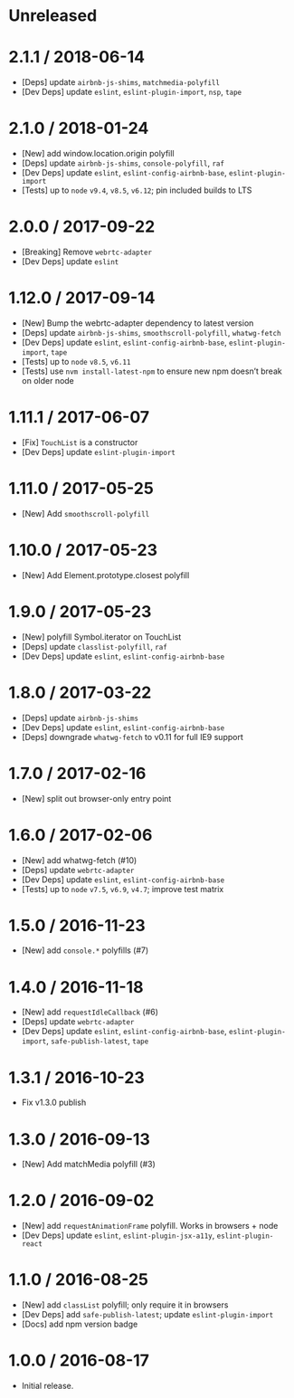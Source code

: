 Unreleased
=================

2.1.1 / 2018-06-14
=================
  * [Deps] update `airbnb-js-shims`, `matchmedia-polyfill`
  * [Dev Deps] update `eslint`, `eslint-plugin-import`, `nsp`, `tape`

2.1.0 / 2018-01-24
=================
  * [New] add window.location.origin polyfill
  * [Deps] update `airbnb-js-shims`, `console-polyfill`, `raf`
  * [Dev Deps] update `eslint`, `eslint-config-airbnb-base`, `eslint-plugin-import`
  * [Tests] up to `node` `v9.4`, `v8.5`, `v6.12`; pin included builds to LTS

2.0.0 / 2017-09-22
=================
  * [Breaking] Remove `webrtc-adapter`
  * [Dev Deps] update `eslint`

1.12.0 / 2017-09-14
=================
  * [New] Bump the webrtc-adapter dependency to latest version
  * [Deps] update `airbnb-js-shims`, `smoothscroll-polyfill`, `whatwg-fetch`
  * [Dev Deps] update `eslint`, `eslint-config-airbnb-base`, `eslint-plugin-import`, `tape`
  * [Tests] up to `node` `v8.5`, `v6.11`
  * [Tests] use `nvm install-latest-npm` to ensure new npm doesn’t break on older node

1.11.1 / 2017-06-07
=================
  * [Fix] `TouchList` is a constructor
  * [Dev Deps] update `eslint-plugin-import`

1.11.0 / 2017-05-25
=================
  * [New] Add `smoothscroll-polyfill`

1.10.0 / 2017-05-23
=================
  * [New] Add Element.prototype.closest polyfill

1.9.0 / 2017-05-23
=================
  * [New] polyfill Symbol.iterator on TouchList
  * [Deps] update `classlist-polyfill`, `raf`
  * [Dev Deps] update `eslint`, `eslint-config-airbnb-base`

1.8.0 / 2017-03-22
=================
  * [Deps] update `airbnb-js-shims`
  * [Dev Deps] update `eslint`, `eslint-config-airbnb-base`
  * [Deps] downgrade `whatwg-fetch` to v0.11 for full IE9 support

1.7.0 / 2017-02-16
=================
  * [New] split out browser-only entry point

1.6.0 / 2017-02-06
=================
  * [New] add whatwg-fetch (#10)
  * [Deps] update `webrtc-adapter`
  * [Dev Deps] update `eslint`, `eslint-config-airbnb-base`
  * [Tests] up to `node` `v7.5`, `v6.9`, `v4.7`; improve test matrix

1.5.0 / 2016-11-23
=================
  * [New] add `console.*` polyfills (#7)

1.4.0 / 2016-11-18
=================
  * [New] add `requestIdleCallback` (#6)
  * [Deps] update `webrtc-adapter`
  * [Dev Deps] update `eslint`, `eslint-config-airbnb-base`, `eslint-plugin-import`, `safe-publish-latest`, `tape`

1.3.1 / 2016-10-23
=================
  * Fix v1.3.0 publish

1.3.0 / 2016-09-13
=================
  * [New] Add matchMedia polyfill (#3)

1.2.0 / 2016-09-02
=================
  * [New] add `requestAnimationFrame` polyfill. Works in browsers + node
  * [Dev Deps] update `eslint`, `eslint-plugin-jsx-a11y`, `eslint-plugin-react`

1.1.0 / 2016-08-25
=================
  * [New] add `classList` polyfill; only require it in browsers
  * [Dev Deps] add `safe-publish-latest`; update `eslint-plugin-import`
  * [Docs] add npm version badge

1.0.0 / 2016-08-17
=================
  * Initial release.
